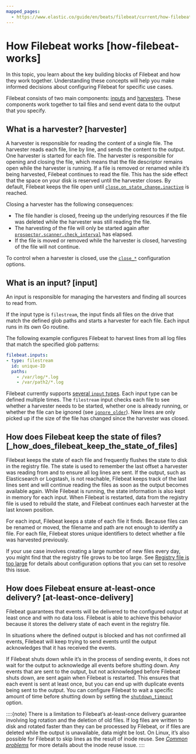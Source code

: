 ```yaml
---
mapped_pages:
  - https://www.elastic.co/guide/en/beats/filebeat/current/how-filebeat-works.html
---
```


# How Filebeat works [how-filebeat-works]

In this topic, you learn about the key building blocks of Filebeat and how they work together. Understanding these concepts will help you make informed decisions about configuring Filebeat for specific use cases.

Filebeat consists of two main components: [inputs](#input) and [harvesters](#harvester). These components work together to tail files and send event data to the output that you specify.


## What is a harvester? [harvester]

A harvester is responsible for reading the content of a single file. The harvester reads each file, line by line, and sends the content to the output. One harvester is started for each file. The harvester is responsible for opening and closing the file, which means that the file descriptor remains open while the harvester is running. If a file is removed or renamed while it’s being harvested, Filebeat continues to read the file. This has the side effect that the space on your disk is reserved until the harvester closes. By default, Filebeat keeps the file open until [`close.on_state_change.inactive`](/reference/filebeat/filebeat-input-filestream.md#filebeat-input-filestream-close-inactive) is reached.

Closing a harvester has the following consequences:

* The file handler is closed, freeing up the underlying resources if the file was deleted while the harvester was still reading the file.
* The harvesting of the file will only be started again after [`prospector.scanner.check_interval`](/reference/filebeat/filebeat-input-filestream.md#filebeat-input-filestream-scan-frequency) has elapsed.
* If the file is moved or removed while the harvester is closed, harvesting of the file will not continue.

To control when a harvester is closed, use the [`close_*`](/reference/filebeat/filebeat-input-filestream.md#filebeat-input-filestream-close-options) configuration options.


## What is an input? [input]

An input is responsible for managing the harvesters and finding all sources to read from.

If the input type is `filestream`, the input finds all files on the drive that match the defined glob paths and starts a harvester for each file. Each input runs in its own Go routine.

The following example configures Filebeat to harvest lines from all log files that match the specified glob patterns:

```yaml
filebeat.inputs:
- type: filestream
  id: unique-ID
  paths:
    - /var/log/*.log
    - /var/path2/*.log
```

Filebeat currently supports [several `input` types](/reference/filebeat/configuration-filebeat-options.md#filebeat-input-types). Each input type can be defined multiple times. The `filestream` input checks each file to see whether a harvester needs to be started, whether one is already running, or whether the file can be ignored (see [`ignore_older`](/reference/filebeat/filebeat-input-filestream.md#filebeat-input-filestream-ignore-older)). New lines are only picked up if the size of the file has changed since the harvester was closed.


## How does Filebeat keep the state of files? [_how_does_filebeat_keep_the_state_of_files]

Filebeat keeps the state of each file and frequently flushes the state to disk in the registry file. The state is used to remember the last offset a harvester was reading from and to ensure all log lines are sent. If the output, such as Elasticsearch or Logstash, is not reachable, Filebeat keeps track of the last lines sent and will continue reading the files as soon as the output becomes available again. While Filebeat is running, the state information is also kept in memory for each input. When Filebeat is restarted, data from the registry file is used to rebuild the state, and Filebeat continues each harvester at the last known position.

For each input, Filebeat keeps a state of each file it finds. Because files can be renamed or moved, the filename and path are not enough to identify a file. For each file, Filebeat stores unique identifiers to detect whether a file was harvested previously.

If your use case involves creating a large number of new files every day, you might find that the registry file grows to be too large. See [Registry file is too large](/reference/filebeat/reduce-registry-size.md) for details about configuration options that you can set to resolve this issue.


## How does Filebeat ensure at-least-once delivery? [at-least-once-delivery]

Filebeat guarantees that events will be delivered to the configured output at least once and with no data loss. Filebeat is able to achieve this behavior because it stores the delivery state of each event in the registry file.

In situations where the defined output is blocked and has not confirmed all events, Filebeat will keep trying to send events until the output acknowledges that it has received the events.

If Filebeat shuts down while it’s in the process of sending events, it does not wait for the output to acknowledge all events before shutting down. Any events that are sent to the output, but not acknowledged before Filebeat shuts down, are sent again when Filebeat is restarted. This ensures that each event is sent at least once, but you can end up with duplicate events being sent to the output. You can configure Filebeat to wait a specific amount of time before shutting down by setting the [`shutdown_timeout`](/reference/filebeat/configuration-general-options.md#shutdown-timeout) option.

::::{note}
There is a limitation to Filebeat’s at-least-once delivery guarantee involving log rotation and the deletion of old files. If log files are written to disk and rotated faster than they can be processed by Filebeat, or if files are deleted while the output is unavailable, data might be lost. On Linux, it’s also possible for Filebeat to skip lines as the result of inode reuse. See [*Common problems*](/reference/filebeat/faq.md) for more details about the inode reuse issue.
::::


